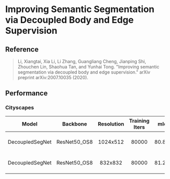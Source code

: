 # Improving Semantic Segmentation via Decoupled Body and Edge Supervision

## Reference

> Li, Xiangtai, Xia Li, Li Zhang, Guangliang Cheng, Jianping Shi, Zhouchen Lin, Shaohua Tan, and Yunhai Tong. "Improving semantic segmentation via decoupled body and edge supervision." arXiv preprint arXiv:2007.10035 (2020).

## Performance

### Cityscapes

| Model | Backbone | Resolution | Training Iters | mIoU | mIoU (flip) | mIoU (ms+flip) | Links |
|:-:|:-:|:-:|:-:|:-:|:-:|:-:|:-:|
|DecoupledSegNet|ResNet50_OS8|1024x512|80000|80.86%|81.34%|81.78%|[model](https://bj.bcebos.com/paddleseg/dygraph/cityscapes/decoupledsegnet_resnet50_os8_cityscapes_1024x512_80k/model.pdparams) \| [log](https://bj.bcebos.com/paddleseg/dygraph/cityscapes/decoupledsegnet_resnet50_os8_cityscapes_1024x512_80k/train.log) \| [vdl](https://www.paddlepaddle.org.cn/paddle/visualdl/service/app/scalar?id=3c5cba5e6f89b33dc75b43c62026dc12)|
|DecoupledSegNet|ResNet50_OS8|832x832|80000|81.26%|81.56%|81.99%|[model](https://bj.bcebos.com/paddleseg/dygraph/cityscapes/decoupledsegnet_resnet50_os8_cityscapes_832x832_80k/model.pdparams) \| [log](https://bj.bcebos.com/paddleseg/dygraph/cityscapes/decoupledsegnet_resnet50_os8_cityscapes_832x832_80k/train.log) \| [vdl](https://paddlepaddle.org.cn/paddle/visualdl/service/app?id=e3e8f9044d96a57f7337f5928f2c265f)|
